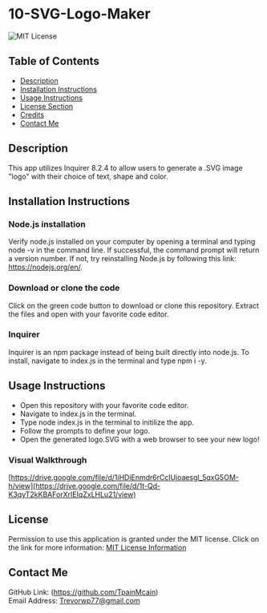 # 10-SVG-Logo-Maker
![MIT License](https://img.shields.io/badge/license-MIT-important)

## Table of Contents
  - [Description](#description)
  - [Installation Instructions](#installation-instructions)
  - [Usage Instructions](#usage-instructions)
  - [License Section](#license)
  - [Credits](#credits)
  - [Contact Me](#contact-me)
  
## Description
This app utilizes Inquirer 8.2.4 to allow users to generate a .SVG image "logo" with their choice of text, shape and color. 
  
## Installation Instructions
  ### Node.js installation
  Verify node.js installed on your computer by opening a terminal and typing node -v in the command line. If successful, the command prompt will return a version number. If not, try reinstalling Node.js by following this link: https://nodejs.org/en/.
  ###  Download or clone the code
  Click on the green code button to download or clone this repository. Extract the files and open with your favorite code editor.
  ### Inquirer
  Inquirer is an npm package instead of being built directly into node.js. To install, navigate to index.js in the terminal and type npm i -y.
  
## Usage Instructions
* Open this repository with your favorite code editor.
* Navigate to index.js in the terminal.
* Type node index.js in the terminal to initilize the app.
* Follow the prompts to define your logo.
* Open the generated logo.SVG with a web browser to see your new logo! 
### Visual Walkthrough
[https://drive.google.com/file/d/1iHDiEnmdr6rCclUjoaesgl_5qxG5OM-h/view](https://drive.google.com/file/d/1t-Qd-K3qyT2kKBAForXrIEIqZxLHLu21/view)
    
## License
Permission to use this application is granted under the MIT license.
Click on the link for more information: [MIT License Information](https://opensource.org/licenses/MIT)
  
## Contact Me
GitHub Link: (https://github.com/TpainMcain)<br>
Email Address: <Trevorwp77@gmail.com>
